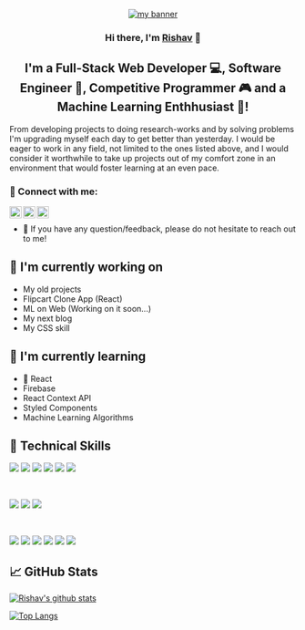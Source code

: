 <p align="center">
  <a href="https://rishav-learnerml.github.io/rishav-chatterjee-resume2022/" target="_blank" rel="noreferrer"><img src="https://www.canva.com/design/DAE3lpEKKUk/UgB-G8hok1wMYuiNUTYoAw/view?utm_content=DAE3lpEKKUk&utm_campaign=designshare&utm_medium=link&utm_source=shareyourdesignpanel" alt="my banner"></a>
</p>

<h3 align="center">
Hi there, I'm <a href="https://www.linkedin.com/in/rishav-chatterjee-384505173/" target="_blank" rel="noreferrer">Rishav</a> 👋
</h3>

<h2 align="center">
I'm a Full-Stack Web Developer 💻, Software Engineer 🤵, Competitive Programmer 🎮 and a Machine Learning Enthhusiast 🤖!
</h2> 

From developing projects to doing research-works and by solving problems I'm upgrading myself each day to get better than yesterday. I would be eager to work in any field, not limited to the ones listed above, and I would consider it worthwhile to take up projects out of my comfort zone in an environment that would foster learning at an even pace. 


### 🤝 Connect with me:

<a href="https://www.linkedin.com/in/rishav-chatterjee-384505173/"><img align="left" src="https://raw.githubusercontent.com/yushi1007/yushi1007/main/images/linkedin.svg" alt="Rishav | LinkedIn" width="21px"/></a>
<a href="mailto:crishav01@gmail.com"><img align="left" src="https://logos-world.net/wp-content/uploads/2020/11/Gmail-Logo.png" alt="Rishav | Mail" width="21px"/></a>
<a href="https://www.codechef.com/users/rishav_learner/"><img align="left" src="https://res.cloudinary.com/crunchbase-production/image/upload/c_lpad,f_auto,q_auto:eco,dpr_1/zruiknbedz8yqafxbazb" alt="Rishav | Codechef" width="21px"/></a>
</br>
- 💬 If you have any question/feedback, please do not hesitate to reach out to me!

## 🔭 I'm currently working on

- My old projects
- Flipcart Clone App (React)
- ML on Web (Working on it soon...)
- My next blog
- My CSS skill

## 🌱 I'm currently learning

- 📱 React
- Firebase
- React Context API
- Styled Components  
- Machine Learning Algorithms

## 💼 Technical Skills

![](https://img.shields.io/badge/Code-React-informational?style=flat&logo=react&color=61DAFB)
![](https://img.shields.io/badge/Code-Redux-informational?style=flat&logo=Redux&color=764ABC)
![](https://img.shields.io/badge/Code-JavaScript-informational?style=flat&logo=JavaScript&color=F7DF1E)
![](https://img.shields.io/badge/Code-HTML5-informational?style=flat&logo=HTML5&color=E34F26)
![](https://img.shields.io/badge/Code-PostgreSQL-informational?style=flat&logo=PostgreSQL&color=336791)
![](https://img.shields.io/badge/Code-SQLite-informational?style=flat&logo=SQLite&color=003B57)

</br>

![](https://img.shields.io/badge/Style-Bootstrap-informational?style=flat&logo=Bootstrap&color=7952B3)
![](https://img.shields.io/badge/Style-CSS3-informational?style=flat&logo=CSS3&color=1572B6)
![](https://img.shields.io/badge/Style-styled--components-informational?style=flat&logo=styled-components&color=DB7093)


</br>

![](https://img.shields.io/badge/Tools-Figma-informational?style=flat&logo=Figma&color=F24E1E)
![](https://img.shields.io/badge/Tools-NPM-informational?style=flat&logo=NPM&color=CB3837)
![](https://img.shields.io/badge/Tools-Heroku-informational?style=flat&logo=Heroku&color=430098)
![](https://img.shields.io/badge/Tools-Netlify-informational?style=flat&logo=netlify&color=00C7B7)
![](https://img.shields.io/badge/Tools-Git-informational?style=flat&logo=Git&color=F05032)
![](https://img.shields.io/badge/Tools-GitHub-informational?style=flat&logo=GitHub&color=181717)


## 📈 GitHub Stats 

[![Rishav's github stats](https://github-readme-stats.vercel.app/api?username=rishav_learnerml)](https://github.com/rishav_learnerml)

[![Top Langs](https://github-readme-stats.vercel.app/api/top-langs/?username=rishav_learnerml&layout=compact)](https://github.com/rishav_learnerml)
